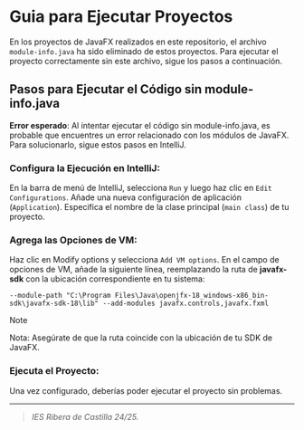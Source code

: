 # Guia para Ejecutar Proyectos
En los proyectos de JavaFX realizados en este repositorio, el archivo `module-info.java` ha sido eliminado de estos proyectos. Para ejecutar el proyecto correctamente sin este archivo, sigue los pasos a continuación.

## Pasos para Ejecutar el Código sin module-info.java
**Error esperado**: Al intentar ejecutar el código sin module-info.java, es probable que encuentres un error relacionado con los módulos de JavaFX. Para solucionarlo, sigue estos pasos en IntelliJ.

### Configura la Ejecución en IntelliJ:
En la barra de menú de IntelliJ, selecciona `Run` y luego haz clic en `Edit Configurations`.
Añade una nueva configuración de aplicación (`Application`).
Especifica el nombre de la clase principal (`main class`) de tu proyecto.

### Agrega las Opciones de VM:
Haz clic en Modify options y selecciona `Add VM options`.
En el campo de opciones de VM, añade la siguiente línea, reemplazando la ruta de **javafx-sdk** con la ubicación correspondiente en tu sistema:
```
--module-path "C:\Program Files\Java\openjfx-18_windows-x86_bin-sdk\javafx-sdk-18\lib" --add-modules javafx.controls,javafx.fxml
```
> [!NOTE]
> Nota: Asegúrate de que la ruta coincide con la ubicación de tu SDK de JavaFX.

### Ejecuta el Proyecto: 
Una vez configurado, deberías poder ejecutar el proyecto sin problemas.

---
>_IES Ribera de Castilla 24/25._
